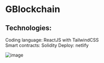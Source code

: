 # GBlockchain
 
## Technologies: 
Coding language: ReactJS with TailwindCSS <br />
Smart contracts: Solidity 
Deploy: netlify

![image](https://user-images.githubusercontent.com/69469306/153419545-0f74e801-f2c5-4f85-9f9a-278fb76ea604.png)
